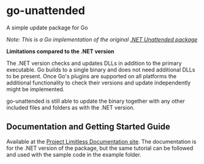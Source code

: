 # go-unattended

A simple update package for Go

*Note: This is a Go implementation of the original [.NET Unattended package](https://github.com/ProjectLimitless/Unattended)*

**Limitations compared to the .NET version**

The .NET version checks and updates DLLs in addition to the primary executable.
Go builds to a single binary and does not need additional DLLs to be present.
Once Go's plugins are supported on all platforms the additional functionality
to check their versions and update independently might be implemented.

go-unattended is still able to update the binary together with any other included
files and folders as with the .NET version.

## Documentation and Getting Started Guide

Available at the [Project Limitless Documentation site](https://docs.projectlimitless.io/unattended). The documentation is for
the .NET version of the package, but the same tutorial can be followed and used
with the sample code in the example folder.
